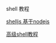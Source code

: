 shell 教程

[shelljs 基于nodejs](https://github.com/shelljs/shelljs)

[高级shell教程](http://tldp.org/LDP/abs/html/)